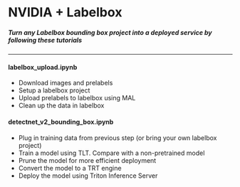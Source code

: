 # NVIDIA + Labelbox

##### Turn any Labelbox bounding box project into a deployed service by following these tutorials

--------


#### labelbox_upload.ipynb
* Download images and prelabels
* Setup a labelbox project
* Upload prelabels to labelbox using MAL
* Clean up the data in labelbox

#### detectnet_v2_bounding_box.ipynb
* Plug in training data from previous step (or bring your own labelbox project)
* Train a model using TLT. Compare with a non-pretrained model
* Prune the model for more efficient deployment
* Convert the model to a TRT engine
* Deploy the model using Triton Inference Server 

